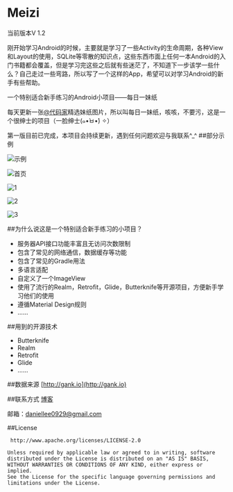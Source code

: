 # Meizi
当前版本V 1.2

刚开始学习Android的时候，主要就是学习了一些Activity的生命周期，各种View和Layout的使用，SQLite等零散的知识点，这些东西市面上任何一本Android的入门书籍都会覆盖，但是学习完这些之后就有些迷茫了，不知道下一步该学一些什么？自己走过一些弯路，所以写了一个这样的App，希望可以对学习Android的新手有些帮助。

一个特别适合新手练习的Android小项目——每日一妹纸

每天更新一张[@代码家](https://github.com/daimajia)精选妹纸图片，所以叫每日一妹纸，咳咳，不要污，这是一个很绅士的项目（一脸绅士(๑•̀ㅂ•́) ✧）

第一版目前已完成，本项目会持续更新，遇到任何问题欢迎与我联系^_^
##部分示例

![示例](https://github.com/SparkYuan/Meizi/raw/master/pic/meizi.gif)

![首页](https://raw.githubusercontent.com/SparkYuan/Meizi/master/pic/Screenshot_2016-03-08-10-37-45.png)

![1](https://raw.githubusercontent.com/SparkYuan/Meizi/master/pic/Screenshot_2016-03-08-10-37-48.png)

![2](https://raw.githubusercontent.com/SparkYuan/Meizi/master/pic/Screenshot_2016-03-08-10-41-20.png)

![3](https://raw.githubusercontent.com/SparkYuan/Meizi/master/pic/Screenshot_2016-03-08-10-36-44.png)



##为什么说这是一个特别适合新手练习的小项目？

- 服务器API接口功能丰富且无访问次数限制
- 包含了常见的网络通信，数据缓存等功能
- 包含了常见的Gradle用法
- 多语言适配
- 自定义了一个ImageView
- 使用了流行的Realm，Retrofit，Glide，Butterknife等开源项目，方便新手学习他们的使用
- 遵循Material Design规则
- ......
 

##用到的开源技术
- Butterknife
- Realm
- Retrofit
- Glide
- ......

##数据来源
[http://gank.io](http://gank.io) 

##联系方式
 [博客](http://blog.csdn.net/l664675249)


邮箱：[daniellee0929@gmail.com](daniellee0929@gmail.com)

##License

     http://www.apache.org/licenses/LICENSE-2.0

	Unless required by applicable law or agreed to in writing, software
	distributed under the License is distributed on an "AS IS" BASIS,
	WITHOUT WARRANTIES OR CONDITIONS OF ANY KIND, either express or implied.
	See the License for the specific language governing permissions and
	limitations under the License.
